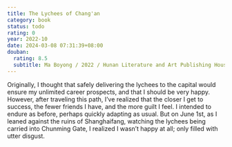 ```yaml
---
title: The Lychees of Chang'an
category: book
status: todo
rating: 0
year: 2022-10
date: 2024-03-08 07:31:39+08:00
douban:
  rating: 8.5
  subtitle: Ma Boyong / 2022 / Hunan Literature and Art Publishing House
---
```


Originally, I thought that safely delivering the lychees to the capital would ensure my unlimited career prospects, and that I should be very happy. However, after traveling this path, I’ve realized that the closer I get to success, the fewer friends I have, and the more guilt I feel. I intended to endure as before, perhaps quickly adapting as usual. But on June 1st, as I leaned against the ruins of Shanghaifang, watching the lychees being carried into Chunming Gate, I realized I wasn’t happy at all; only filled with utter disgust.
